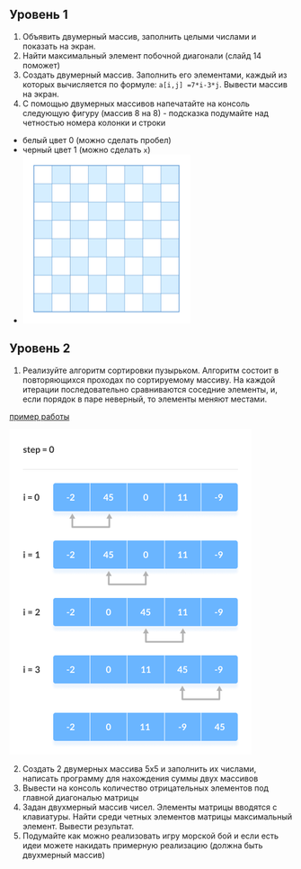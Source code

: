 ## Уровень 1
1) Объявить двумерный массив, заполнить целыми числами и показать на экран.
2) Найти максимальный элемент побочной диагонали (cлайд 14 поможет)
3) Создать двумерный массив. Заполнить его элементами, каждый из которых вычисляется по формуле: `a[i,j] =7*i-3*j`. Вывести массив на экран.
4) С помощью двумерных массивов напечатайте на консоль следующую фигуру (массив 8 на 8) - подсказка подумайте над четностью номера колонки и строки
- белый цвет 0 (можно сделать пробел)
- черный цвет 1 (можно сделать `x`)
- ![доска](img/chess.png)

## Уровень 2
1) Реализуйте алгоритм сортировки пузырьком. Алгоритм состоит в повторяющихся проходах по сортируемому массиву. На каждой итерации последовательно сравниваются соседние элементы, и, если порядок в паре неверный, то элементы меняют местами.

[пример работы](https://ru.wikipedia.org/wiki/%D0%A1%D0%BE%D1%80%D1%82%D0%B8%D1%80%D0%BE%D0%B2%D0%BA%D0%B0_%D0%BF%D1%83%D0%B7%D1%8B%D1%80%D1%8C%D0%BA%D0%BE%D0%BC#/media/%D0%A4%D0%B0%D0%B9%D0%BB:Bubble-sort-example-300px.gif)

![Bubble sort](img/Bubble-sort-0.png)

2) Создать 2 двумерных массива 5x5 и заполнить их числами, написать программу для нахождения суммы двух массивов
3) Вывести на консоль количество отрицательных элементов под главной диагональю матрицы
4) Задан двухмерный массив чисел. Элементы матрицы вводятся с клавиатуры. Найти среди четных элементов матрицы максимальный элемент. Вывести результат. 
5) Подумайте как можно реализовать игру морской бой и если есть идеи можете накидать примерную реализацию (должна быть двухмерный массив)